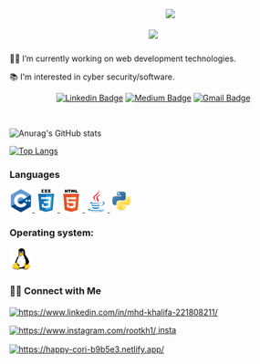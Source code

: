 <img align='right' src="https://media.giphy.com/media/M9gbBd9nbDrOTu1Mqx/giphy.gif" width="230"></a>


<h1 align="center">
  <a href="https://git.io/typing-svg">
    <img src="https://readme-typing-svg.herokuapp.com/?lines=Hello,+World!+👋;I'm+Muhammed+Khalifa....;Welcome+to+my+GitHub!&center=true&size=30">
  </a>
</h1>

 👨‍💻 I’m currently working on web development technologies.
 
 📚 I'm interested in cyber security/software.
 
 <div align="center">

  [![Linkedin Badge](https://img.shields.io/badge/-mhd-blue?style=flat-square&logo=Linkedin&logoColor=white&link=https:https://www.linkedin.com/in/mhd-khalifa-221808211/)](https://www.linkedin.com/in/mhd-khalifa-221808211/)
  [![Medium Badge](https://img.shields.io/badge/-@mhdnour-03a57a?style=flat-square&label&logo=Medium&link=https://medium.com/@syrashid/)](https://syrashid.medium.com)
  [![Gmail Badge](https://img.shields.io/badge/-rootkh1@gmail.com-c14438?style=flat-square&logo=Gmail&logoColor=white&link=mailto:rootkh1@gmail.com)](mailto:rootkh1@gmail.com)
</div>
<br>
 
 






![Anurag's GitHub stats](https://github-readme-stats.vercel.app/api?username=rootkh&show_icons=true&theme=algolia )

[![Top Langs](https://github-readme-stats.vercel.app/api/top-langs/?username=rootkh&layout=tokyonight)](https://github.com/anuraghazra/github-readme-stats)






<h3 align="left">Languages</h3>
<p align="left"> <a href="https://www.w3schools.com/cpp/" target="_blank" rel="noreferrer"> <img src="https://raw.githubusercontent.com/devicons/devicon/master/icons/cplusplus/cplusplus-original.svg" alt="cplusplus" width="40" height="40"/> </a> <a href="https://www.w3schools.com/css/" target="_blank" rel="noreferrer"> <img src="https://raw.githubusercontent.com/devicons/devicon/master/icons/css3/css3-original-wordmark.svg" alt="css3" width="40" height="40"/> </a> <a href="https://www.w3.org/html/" target="_blank" rel="noreferrer"> <img src="https://raw.githubusercontent.com/devicons/devicon/master/icons/html5/html5-original-wordmark.svg" alt="html5" width="40" height="40"/> </a> <a href="https://www.java.com" target="_blank" rel="noreferrer"> <img src="https://raw.githubusercontent.com/devicons/devicon/master/icons/java/java-original.svg" alt="java" width="40" height="40"/> </a> <a href="https://www.python.org" target="_blank" rel="noreferrer"> <img src="https://raw.githubusercontent.com/devicons/devicon/master/icons/python/python-original.svg" alt="python" width="40" height="40"/> </a> </p>


<h3 align="left">Operating system:</h3>
<p align="left"> <a href="https://www.linux.org/" target="_blank" rel="noreferrer"> <img src="https://raw.githubusercontent.com/devicons/devicon/master/icons/linux/linux-original.svg" alt="linux" width="40" height="40"/> </a> </p>





<h3 align="left">🤝🏻 Connect with Me</h3>
<p align="left">
<a href="https://linkedin.com/in/https://www.linkedin.com/in/mhd-khalifa-221808211/" target="blank"><img align="center" src="https://raw.githubusercontent.com/rahuldkjain/github-profile-readme-generator/master/src/images/icons/Social/linked-in-alt.svg" alt="https://www.linkedin.com/in/mhd-khalifa-221808211/" height="30" width="40" /></a>
  
<a href="https://instagram.com/https://www.instagram.com/rootkh1/" target="blank"><img align="center" src="https://raw.githubusercontent.com/rahuldkjain/github-profile-readme-generator/master/src/images/icons/Social/instagram.svg" alt="https://www.instagram.com/rootkh1/" height="30" width="40" />
  insta</a>
  
<a href="/https://happy-cori-b9b5e3.netlify.app/" target="blank"><img align="center" src="https://raw.githubusercontent.com/rahuldkjain/github-profile-readme-generator/master/src/images/icons/Social/rss.svg" alt="https://happy-cori-b9b5e3.netlify.app/" height="30" width="40" /></a>
</p>








 




